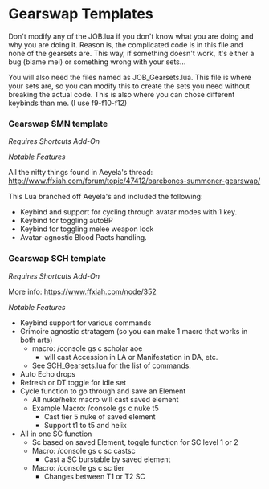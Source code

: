 # Gearswap Templates

Don't modify any of the JOB.lua if you don't know what you are doing and why you are doing it. Reason is, the complicated code is in this file and none of the gearsets are. This way, if something doesn't work, it's either a bug (blame me!) or something wrong with your sets...

You will also need the files named as JOB_Gearsets.lua. This file is where your sets are, so you can modify this to create the sets you need without breaking the actual code. This is also where you can chose different keybinds than me. (I use f9-f10-f12)

### Gearswap SMN template
*Requires Shortcuts Add-On*

*Notable Features*

All the nifty things found in Aeyela's thread: http://www.ffxiah.com/forum/topic/47412/barebones-summoner-gearswap/

This Lua branched off Aeyela's and included the following:

* Keybind and support for cycling through avatar modes with 1 key.
* Keybind for toggling autoBP
* Keybind for toggling melee weapon lock
* Avatar-agnostic Blood Pacts handling.

### Gearswap SCH template
*Requires Shortcuts Add-On*

More info: https://www.ffxiah.com/node/352

*Notable Features*

* Keybind support for various commands
* Grimoire agnostic stratagem (so you can make 1 macro that works in both arts)
  - macro: /console gs c scholar aoe
    - will cast Accession in LA or Manifestation in DA, etc.
  - See SCH_Gearsets.lua for the list of commands.
* Auto Echo drops
* Refresh or DT toggle for idle set
* Cycle function to go through and save an Element 
  - All nuke/helix macro will cast saved element
  - Example Macro: /console gs c nuke t5
    - Cast tier 5 nuke of saved element
    - Support t1 to t5 and helix
* All in one SC function 
  - Sc based on saved Element, toggle function for SC level 1 or 2
  - Macro: /console gs c sc castsc
    - Cast a SC burstable by saved element
  - Macro: /console gs c sc tier
    - Changes between T1 or T2 SC

